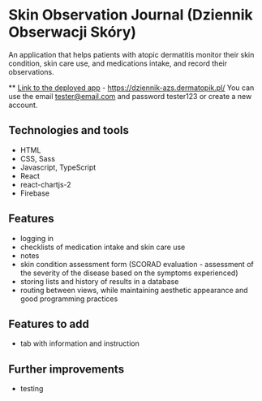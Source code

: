 # Skin Observation Journal (Dziennik Obserwacji Skóry)

An application that helps patients with atopic dermatitis monitor their skin condition, skin care use, and medications intake, and record their observations.

\*\* [Link to the deployed app](https://dziennik-azs.dermatopik.pl/) - https://dziennik-azs.dermatopik.pl/
You can use the email tester@email.com and password tester123 or create a new account.

## Technologies and tools

- HTML
- CSS, Sass
- Javascript, TypeScript
- React
- react-chartjs-2
- Firebase

## Features

- logging in
- checklists of medication intake and skin care use
- notes
- skin condition assessment form (SCORAD evaluation - assessment of the severity of the disease based on the symptoms experienced)
- storing lists and history of results in a database
- routing between views, while maintaining aesthetic appearance and good programming practices

## Features to add

- tab with information and instruction

## Further improvements

- testing
